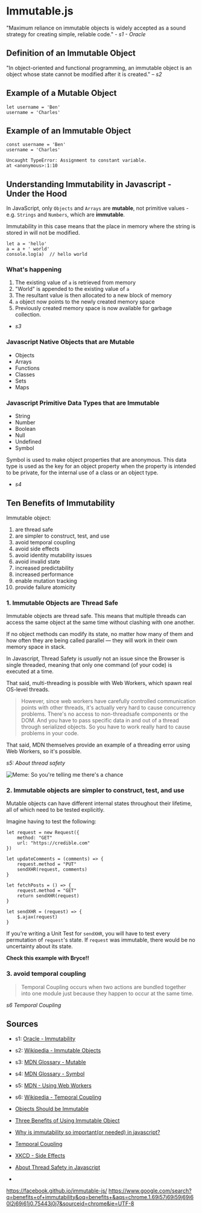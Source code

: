 # Immutable.js

"Maximum reliance on immutable objects is widely accepted as a sound strategy for creating simple, reliable code." - *s1 - Oracle*

## Definition of an Immutable Object

"In object-oriented and functional programming, an immutable object is an object whose state cannot be modified after it is created." – *s2*

## Example of a Mutable Object

    let username = 'Ben'
    username = 'Charles'

## Example of an Immutable Object

    const username = 'Ben'
    username = 'Charles'
    
    Uncaught TypeError: Assignment to constant variable.
    at <anonymous>:1:10

## Understanding Immutability in Javascript - Under the Hood

In JavaScript, only `Objects` and `Arrays` are **mutable**, not primitive values - e.g. `Strings` and `Numbers`, which are **immutable**. 

Immutability in this case means that the place in memory where the string is stored in will not be modified.

    let a = 'hello'
    a = a + ' world'
    console.log(a)  // hello world

### What's happening

1. The existing value of `a` is retrieved from memory
2. "World" is appended to the existing value of `a`
3. The resultant value is then allocated to a new block of memory
4. `a` object now points to the newly created memory space
5. Previously created memory space is now available for garbage collection.

- *s3*

### Javascript Native Objects that are Mutable

* Objects 
* Arrays
* Functions
* Classes
* Sets
* Maps

### Javascript Primitive Data Types that are Immutable

* String
* Number
* Boolean
* Null
* Undefined
* Symbol

Symbol is used to make object properties that are anonymous. This data type is used as the key for an object property when the property is intended to be private, for the internal use of a class or an object type.

- *s4*

## Ten Benefits of Immutability

Immutable object:

1. are thread safe
2. are simpler to construct, test, and use
3. avoid temporal coupling
4. avoid side effects
5. avoid identity mutability issues
6. avoid invalid state
7. increased predictability
8. increased performance
9. enable mutation tracking
10. provide failure atomicity

### 1. Immutable Objects are Thread Safe

Immutable objects are thread safe. This means that multiple threads can access the same object at the same time without clashing with one another.

If no object methods can modify its state, no matter how many of them and how often they are being called parallel — they will work in their own memory space in stack.

In Javascript, Thread Safety is *usually* not an issue since the Browser is single threaded, meaning that only one command (of your code) is executed at a time.

That said, multi-threading is possible with Web Workers, which spawn real OS-level threads.

> However, since web workers have carefully controlled communication points with other threads, it's actually very hard to cause concurrency problems. There's no access to non-threadsafe components or the DOM. And you have to pass specific data in and out of a thread through serialized objects. So you have to work really hard to cause problems in your code.
  
That said, MDN themselves provide an example of a threading error using Web Workers, so it's possible.

*s5: About thread safety*

![Meme: So you're telling me there's a chance](http://s2.quickmeme.com/img/80/80585fa126afe931d3686d9aa0c47e36d7b7b3db27bf52f7ce66f9e86bf91b3e.jpg "Meme: So you're telling me there's a chance")

### 2. Immutable objects are simpler to construct, test, and use

Mutable objects can have different internal states throughout their lifetime, all of which need to be tested explicitly. 

Imagine having to test the following:

    let request = new Request({
        method: "GET"
        url: "https://credible.com"
    })

    let updateComments = (comments) => {
        request.method = "PUT"
        sendXHR(request, comments)
    }

    let fetchPosts = () => {
        request.method = "GET"
        return sendXHR(request)
    }

    let sendXHR = (request) => {
        $.ajax(request)
    }

If you're writing a Unit Test for `sendXHR`, you will have to test every permutation of `request`'s state. If `request` was immutable, there would be no uncertainty about its state.

**Check this example with Bryce!!**

### 3. avoid temporal coupling

> Temporal Coupling occurs when two actions are bundled together into one module just because they happen to occur at the same time.

*s6 Temporal Coupling*

## Sources

* s1: [Oracle - Immutability](https://docs.oracle.com/javase/tutorial/essential/concurrency/immutable.html)
* s2: [Wikipedia - Immutable Objects](https://en.wikipedia.org/wiki/Immutable_object)
* s3: [MDN Glossary - Mutable](https://developer.mozilla.org/en-US/docs/Glossary/Mutable)
* s4: [MDN Glossary - Symbol](https://developer.mozilla.org/en-US/docs/Glossary/Symbol)
* s5: [MDN - Using Web Workers](https://developer.mozilla.org/en-US/docs/Web/API/Web_Workers_API/Using_web_workers)
* s6: [Wikipedia - Temporal Coupling](https://en.wikipedia.org/wiki/Coupling_(computer_programming)#Object-oriented_programming)




* [Objects Should be Immutable](http://www.yegor256.com/2014/06/09/objects-should-be-immutable.html)
* [Three Benefits of Using Immutable Object](https://medium.com/web-engineering-vox/3-benefits-of-using-immutable-objects-886ca2c56e85)
* [Why is immutability so important(or needed) in javascript?](https://stackoverflow.com/a/34385684)
* [Temporal Coupling](https://en.wikipedia.org/wiki/Coupling_(computer_programming))
* [XKCD - Side Effects](https://xkcd.com/1312/)
* [About Thread Safety in Javascript](https://developer.mozilla.org/en-US/docs/Web/API/Web_Workers_API/Using_web_workers)
* 


https://facebook.github.io/immutable-js/
https://www.google.com/search?q=benefits+of+immutability&oq=benefits+&aqs=chrome.1.69i57j69i59j69i60l2j69i61j0.75443j0j7&sourceid=chrome&ie=UTF-8
